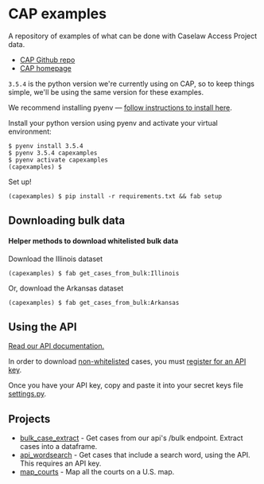 # CAP examples

A repository of examples of what can be done with Caselaw Access Project data.
- [CAP Github repo](https://github.com/harvard-lil/capstone)
- [CAP homepage](https://case.law/)


`3.5.4` is the python version we're currently using on CAP, so to keep things simple, we'll be using the same version for these examples.
 
We recommend installing pyenv — [follow instructions to install here](https://github.com/pyenv/pyenv). 

Install your python version using pyenv and activate your virtual environment:
```
$ pyenv install 3.5.4 
$ pyenv 3.5.4 capexamples
$ pyenv activate capexamples
(capexamples) $ 
```

Set up! 
```
(capexamples) $ pip install -r requirements.txt && fab setup
```

## Downloading bulk data

#### Helper methods to download whitelisted bulk data 
Download the Illinois dataset
```
(capexamples) $ fab get_cases_from_bulk:Illinois
```

Or, download the Arkansas dataset
```
(capexamples) $ fab get_cases_from_bulk:Arkansas
```
 
## Using the API
[Read our API documentation.](https://case.law/api/)

In order to download [non-whitelisted](https://case.law/api/#limits) cases, you must [register for an API key](https://case.law/user/register/).

Once you have your API key, copy and paste it into your secret keys file [settings.py](config/settings.py).


## Projects
- [bulk_case_extract](bulk_extract/extract_cases.ipynb) - Get cases from our api's /bulk endpoint. Extract cases into a dataframe.  
- [api_wordsearch](api_wordsearch/wordsearch.py) - Get cases that include a search word, using the API. This requires an API key.
- [map_courts](map_courts/map_courts.ipynb) - Map all the courts on a U.S. map.

